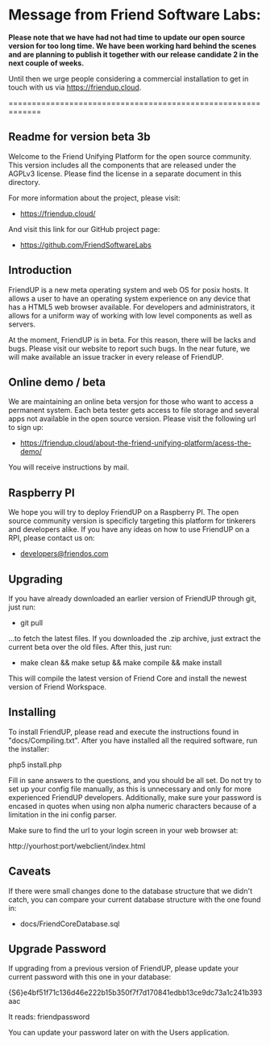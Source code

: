 Message from Friend Software Labs:
==================================

**Please note that we have had not had time to update our open source version for too long time. We have been working hard behind the scenes and are planning to publish it together with our release candidate 2 in the next couple of weeks.**

Until then we urge people considering a commercial installation to get in touch with us via https://friendup.cloud.

=============================================================


Readme for version beta 3b
--------------------------

Welcome to the Friend Unifying Platform for the open source
community. This version includes all the components that are
released under the AGPLv3 license. Please find the license
in a separate document in this directory.

For more information about the project, please visit:

 * https://friendup.cloud/

And visit this link for our GitHub project page:

 * https://github.com/FriendSoftwareLabs

Introduction
------------

FriendUP is a new meta operating system and web OS for posix
hosts. It allows a user to have an operating system experience
on any device that has a HTML5 web browser available. For 
developers and administrators, it allows for a uniform way of
working with low level components as well as servers.

At the moment, FriendUP is in beta. For this reason, there will
be lacks and bugs. Please visit our website to report such bugs.
In the near future, we will make available an issue tracker in
every release of FriendUP.

Online demo / beta
------------------

We are maintaining an online beta versjon for those who want
to access a permanent system. Each beta tester gets access to
file storage and several apps not available in the open source
version. Please visit the following url to sign up:

 * https://friendup.cloud/about-the-friend-unifying-platform/acess-the-demo/
 
You will receive instructions by mail.

Raspberry PI
------------

We hope you will try to deploy FriendUP on a Raspberry PI. The
open source community version is specificly targeting this
platform for tinkerers and developers alike. If you have any 
ideas on how to use FriendUP on a RPI, please contact us on:

 * developers@friendos.com
 
Upgrading
---------

If you have already downloaded an earlier version of FriendUP 
through git, just run:

 * git pull

...to fetch the latest files. If you downloaded the .zip archive,
just extract the current beta over the old files. After this, just
run:

 * make clean && make setup && make compile && make install
 
This will compile the latest version of Friend Core and install 
the newest version of Friend Workspace.
 
Installing
----------

To install FriendUP, please read and execute the instructions
found in "docs/Compiling.txt". After you have installed all the
required software, run the installer:

 php5 install.php
 
Fill in sane answers to the questions, and you should be all set.
Do not try to set up your config file manually, as this is 
unnecessary and only for more experienced FriendUP developers.
Additionally, make sure your password is encased in quotes when
using non alpha numeric characters because of a limitation in
the ini config parser.

Make sure to find the url to your login screen in your web
browser at:

 http://yourhost:port/webclient/index.html

Caveats
-------

If there were small changes done to the database structure that
we didn't catch, you can compare your current database structure
with the one found in:

 * docs/FriendCoreDatabase.sql

Upgrade Password
----------------

If upgrading from a previous version of FriendUP, please update
your current password with this one in your database:

{S6}e4bf51f71c136d46e222b15b350f7f7d170841edbb13ce9dc73a1c241b393aac

It reads: friendpassword

You can update your password later on with the Users application.
